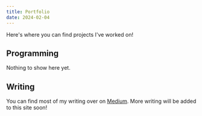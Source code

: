 ```yaml
---
title: Portfolio
date: 2024-02-04
---
```

Here's where you can find projects I've worked on!

## Programming

Nothing to show here yet.

## Writing

You can find most of my writing over on [Medium](https://medium.com/@nebulanix). More writing will be added to this site soon!